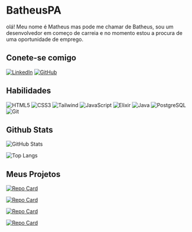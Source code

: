 # BatheusPA
olá! Meu nome é Matheus mas pode me chamar de Batheus, sou um desenvolvedor em começo de carreia e no momento estou a procura de uma oportunidade de emprego.

## Conete-se comigo
[![LinkedIn](https://img.shields.io/badge/LinkedIn-0077B5?style=for-the-badge&logo=linkedin&logoColor=white)](https://www.linkedin.com/in/matheus-lopes-4939991b0/)
[![GitHub](https://img.shields.io/badge/GitHub-100000?style=for-the-badge&logo=github&logoColor=white)](https://github.com/BatheusPA)
## Habilidades
![HTML5](https://img.shields.io/badge/HTML5-E34F26?style=for-the-badge&logo=html5&logoColor=white)
![CSS3](https://img.shields.io/badge/CSS3-1572B6?style=for-the-badge&logo=css3&logoColor=white)
![Tailwind](https://img.shields.io/badge/tailwindcss-%2338B2AC.svg?style=for-the-badge&logo=tailwind-css&logoColor=white)
![JavaScript](https://img.shields.io/badge/JavaScript-F7DF1E?style=for-the-badge&logo=javascript&logoColor=black)
![Elixir](https://img.shields.io/badge/Elixir-4B275F?style=for-the-badge&logo=elixir&logoColor=white)
![Java](https://img.shields.io/badge/java-%23ED8B00.svg?style=for-the-badge&logo=openjdk&logoColor=white)
![PostgreSQL](https://img.shields.io/badge/PostgreSQL-000?style=for-the-badge&logo=postgresql)
![Git](https://img.shields.io/badge/GIT-E44C30?style=for-the-badge&logo=git&logoColor=white)
## Github Stats
![GitHub Stats](https://github-readme-stats.vercel.app/api?username=BatheusPA&theme=transparent&bg_color=000&border_color=30A3DC&show_icons=true&icon_color=30A3DC&title_color=E94D5F&text_color=FFF)

![Top Langs](https://github-readme-stats-git-masterrstaa-rickstaa.vercel.app/api/top-langs/?username=BatheusPA&layout=compact&bg_color=000&border_color=30A3DC&title_color=E94D5F&text_color=FFF)
## Meus Projetos 
[![Repo Card](https://github-readme-stats.vercel.app/api/pin/?username=BatheusPA&repo=PetLife&bg_color=000&border_color=30A3DC&show_icons=true&icon_color=30A3DC&title_color=E94D5F&text_color=FFF)](https://github.com/BatheusPA/PetLife)

[![Repo Card](https://github-readme-stats.vercel.app/api/pin/?username=BatheusPA&repo=Quiz&bg_color=000&border_color=30A3DC&show_icons=true&icon_color=30A3DC&title_color=E94D5F&text_color=FFF)](https://github.com/BatheusPA/Quiz)

[![Repo Card](https://github-readme-stats.vercel.app/api/pin/?username=BatheusPA&repo=DoctorCare&bg_color=000&border_color=30A3DC&show_icons=true&icon_color=30A3DC&title_color=E94D5F&text_color=FFF)](https://github.com/BatheusPA/DoctorCare)

[![Repo Card](https://github-readme-stats.vercel.app/api/pin/?username=BatheusPA&repo=CampoMinado&bg_color=000&border_color=30A3DC&show_icons=true&icon_color=30A3DC&title_color=E94D5F&text_color=FFF)](https://github.com/BatheusPA/CampoMinado)
